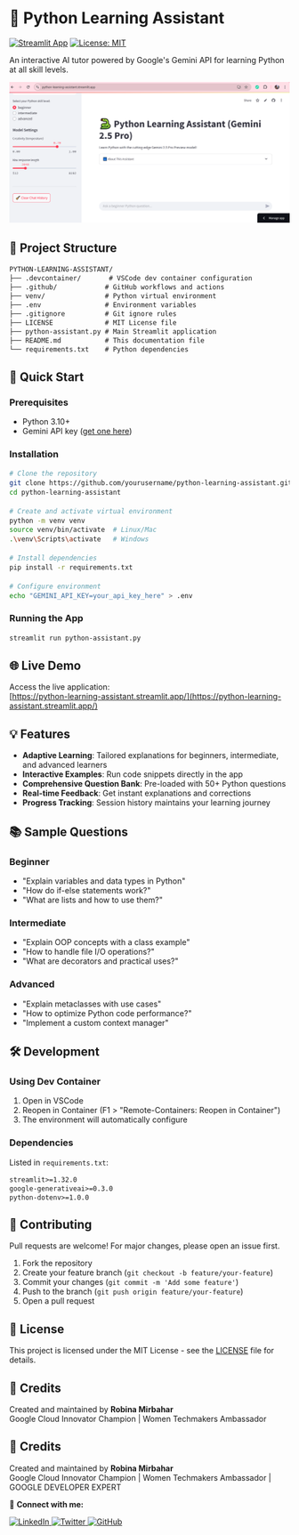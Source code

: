 
# 🐍 Python Learning Assistant

[![Streamlit App](https://static.streamlit.io/badges/streamlit_badge_black_white.svg)](https://python-learning-assistant.streamlit.app/)
[![License: MIT](https://img.shields.io/badge/License-MIT-yellow.svg)](https://opensource.org/licenses/MIT)

An interactive AI tutor powered by Google's Gemini API for learning Python at all skill levels.

![App Screenshot](https://github.com/RobinaMirbahar/Python-Learning-Assistant/blob/main/Images/PLA.png?raw=true)

## 📂 Project Structure

```
PYTHON-LEARNING-ASSISTANT/
├── .devcontainer/       # VSCode dev container configuration
├── .github/            # GitHub workflows and actions
├── venv/               # Python virtual environment
├── .env                # Environment variables
├── .gitignore          # Git ignore rules
├── LICENSE             # MIT License file
├── python-assistant.py # Main Streamlit application
├── README.md           # This documentation file
└── requirements.txt    # Python dependencies
```

## 🚀 Quick Start

### Prerequisites
- Python 3.10+
- Gemini API key ([get one here](https://aistudio.google.com/app/apikey))

### Installation
```bash
# Clone the repository
git clone https://github.com/yourusername/python-learning-assistant.git
cd python-learning-assistant

# Create and activate virtual environment
python -m venv venv
source venv/bin/activate  # Linux/Mac
.\venv\Scripts\activate   # Windows

# Install dependencies
pip install -r requirements.txt

# Configure environment
echo "GEMINI_API_KEY=your_api_key_here" > .env
```

### Running the App
```bash
streamlit run python-assistant.py
```

## 🌐 Live Demo
Access the live application:  
[https://python-learning-assistant.streamlit.app/](https://python-learning-assistant.streamlit.app/)

## 💡 Features
- **Adaptive Learning**: Tailored explanations for beginners, intermediate, and advanced learners
- **Interactive Examples**: Run code snippets directly in the app
- **Comprehensive Question Bank**: Pre-loaded with 50+ Python questions
- **Real-time Feedback**: Get instant explanations and corrections
- **Progress Tracking**: Session history maintains your learning journey

## 📚 Sample Questions
### Beginner
- "Explain variables and data types in Python"
- "How do if-else statements work?"
- "What are lists and how to use them?"

### Intermediate
- "Explain OOP concepts with a class example"
- "How to handle file I/O operations?"
- "What are decorators and practical uses?"

### Advanced
- "Explain metaclasses with use cases"
- "How to optimize Python code performance?"
- "Implement a custom context manager"

## 🛠️ Development
### Using Dev Container
1. Open in VSCode
2. Reopen in Container (F1 > "Remote-Containers: Reopen in Container")
3. The environment will automatically configure

### Dependencies
Listed in `requirements.txt`:
```
streamlit>=1.32.0
google-generativeai>=0.3.0
python-dotenv>=1.0.0
```

## 🤝 Contributing
Pull requests are welcome! For major changes, please open an issue first.

1. Fork the repository
2. Create your feature branch (`git checkout -b feature/your-feature`)
3. Commit your changes (`git commit -m 'Add some feature'`)
4. Push to the branch (`git push origin feature/your-feature`)
5. Open a pull request

## 📜 License
This project is licensed under the MIT License - see the [LICENSE](LICENSE) file for details.

## 🙏 Credits
Created and maintained by **Robina Mirbahar**  
Google Cloud Innovator Champion | Women Techmakers Ambassador  

## 🙏 Credits
Created and maintained by **Robina Mirbahar**  
Google Cloud Innovator Champion | Women Techmakers Ambassador | GOOGLE DEVELOPER EXPERT

🔗 **Connect with me:**

<p align="left">
  <a href="https://www.linkedin.com/in/robinamirbahar/" target="_blank">
    <img src="https://img.shields.io/badge/LinkedIn-0077B5?style=for-the-badge&logo=linkedin&logoColor=white" alt="LinkedIn"/>
  </a>
  <a href="https://twitter.com/robinamirbahar" target="_blank">
    <img src="https://img.shields.io/badge/Twitter-1DA1F2?style=for-the-badge&logo=twitter&logoColor=white" alt="Twitter"/>
  </a>
  <a href="https://github.com/robinamirbahar" target="_blank">
    <img src="https://img.shields.io/badge/GitHub-100000?style=for-the-badge&logo=github&logoColor=white" alt="GitHub"/>
  </a>
  
</p>


